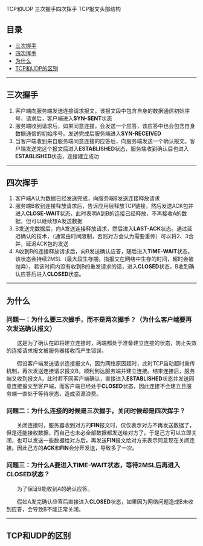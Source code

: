 TCP和UDP
三次握手四次挥手
TCP报文头部结构
## 目录
- [三次握手](#catch)
- [四次挥手](#shake)
- [为什么](#why)
- [TCP和UDP的区别](#tcp-udp)

---
## <span id="catch">**三次握手**</span>

1. 客户端向服务端发送连接请求报文，该报文段中包含自身的数据通信初始序号，请求后，客户端进入**SYN-SENT**状态
2. 服务端收到请求后，如果同意连接，会发送一个应答，该应答中也会包含自身数据通信的初始序号。发送完成后服务端进入**SYN-RECEIVED**
3. 当客户端收到来自服务端同意连接的应答后，向服务端发送一个确认报文。客户端发送完这个报文后进入**ESTABLISHED**状态，服务端收到确认后也进入**ESTABLISHED**状态，连接建立成功


---
## <span id="shake">**四次挥手**</span>

1. 客户端A认为数据已经发送完成，向服务端B发送连接释放请求
2. 服务端B收到连接释放请求后，告诉应用层释放TCP链接，然后发送ACK包并进入**CLOSE-WAIT**状态，此时表明A到B的连接已经释放，不再接收A的数据，但可以继续想A发送数据
3. B发送完数据后，向A发送连接释放请求，然后进入**LAST-ACK**状态。通过延迟确认的技术，（通常由时间限制，否则对方会认为需要重传）可以将2、3合并，延迟ACK包的发送
4. A收到B的连接释放请求后，向B发送确认应答，随后进入**TIME-WAIT**状态。该状态会持续2MSL（最大段生存期，指报文在网络中生存的时间，超时会被抛弃），若该时间内没有收到B的重发请求的话，进入**CLOSED**状态。B收到确认应答后进入**CLOSED**状态。

---
## <span id="why">**为什么**</span>

### **问题一：为什么要三次握手，而不是两次握手？（为什么客户端要再次发送确认报文）**

&emsp;&emsp;这是为了确认在即将建立连接时，两端都处于准备建立连接的状态，防止失效的连接请求报文被服务器接收而产生错误。

&emsp;&emsp;假设客户端发送请求连接报文A，因为网络原因超时，此时TCP启动超时重传机制，再次发送连接请求报文B，顺利到达服务端并建立连接。结束连接后，服务端又收到报文A，此时若不同客户端确认，直接进入**ESTABLISHED**状态并发送同意连接报文至客户端，而客户端已经处于**CLOSED**状态，因此连接不会建立且服务端一直处于等待状态，造成资源浪费。

### **问题二：为什么连接的时候是三次握手，关闭时候却是四次挥手？**

&emsp;&emsp;关闭连接时，服务器收到对方的**FIN**报文时，仅仅表示对方不再发送数据了，但是还能接收数据，而自己也未必全部数据都发送给对方了。于是己方可以立即关闭，也可以发送一些数据给对方后，再发送**FIN**报文给对方来表示同意现在关闭连接。因此己方的**ACK**和**FIN**会分开发送，导致多了一次。




### **问题三：为什么A要进入TIME-WAIT状态，等待2MSL后再进入CLOSED状态？**

&emsp;&emsp;为了保证B能收到A的确认应答。

&emsp;&emsp;假如A发完确认应答后直接进入**CLOSED**状态，如果因为网络问题造成B未收到应答，会导致B不能正常关闭。

---
## <span id="tcp-udp">**TCP和UDP的区别**</span>

